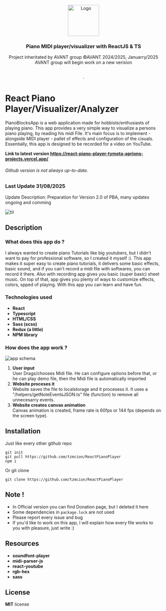 <br />
<div align="center">
  <a href="https://github.com/tzmcion">
    <img src="https://github.com/user-attachments/assets/513d7f73-88c1-4474-9c35-a3181761c4e6" alt="Logo" width="100" height="100">
  </a>

  <h3 align="center">Piano MIDI player/visualizer with ReactJS & TS </h3>

  <p align="center">
    Project inheritated by AVANT group ©AVANT 2024/2025, Januarry/2025 AVANT group will begin work on a new verision 
    <br />
<!--     <a href="https://github.com/tzmcion/bio-meeting/wiki"><strong>Explore the docs</strong></a> -->
    <br />
    <br />
<!--     <a href="https://bio-meeting.vercel.app/">Visit Latest Version of the vebsite</a> -->
    ·
<!--     <a href="https://github.com/users/tzmcion/projects/2">Report Bug or Request Feature</a> -->
  </p>
</div>


# React Piano Player/Visualizer/Analyzer

PianoBlocksApp is a web application made for hobbists/enthusiasts of playing piano. This app provides a very simple way to visualize a persons piano playing, by reading his midi File. It's main focus is to implement - alongside MIDI player - pallet of effects and configuration of the cisuals. Essentially, this app is designed to be recorded for a video on YouTube.

<b> Link to latest version https://react-piano-player-tymota-aprions-projects.vercel.app/ </b>
###### Github version is not always up-to-date.
### Last Update 31/08/2025 </br>
<p>Update Description: Preparation for Version 2.0 of PBA, many updates ongoing and comming</p>

![til](./.github/preview.gif)

## Description

### What does this app do ?

I always wanted to create piano Tutorials like big youtubers, but I didn't want to pay for professional software, so I created it myself :). This app makes it super easy to create piano tutorials, it delivers some basic effects, basic sound, and if you can't record a midi file with softwares, you can record it there. Also with recording app gives you basic (super basic) sheet music. On top of that, app gives you plenty of ways to customize effects, colors, spped of playing. With this app you can learn and have fun.

### Technologies used

 * <b>React</b>
 * <b>Typescript</b>
 * <b>HTML/CSS</b>
 * <b>Sass (scss)</b>
 * <b>Redux (a little)</b>
 * <b>NPM library</b>

### How does the app work ? 

![app schema](https://user-images.githubusercontent.com/64361206/156896648-36977f49-34ac-4b7c-ade3-990c13f6612d.JPG)

<ol>
 <li>
  <b>User input</b></br>
  User Drags/chooses Midi file. He can configure options before that, or he can play demo file, then the Midi file is automatically imported
 </li>
 <li>
  <b>Website proceses it</b></br>
  Website saves the file to localstorage and it procesess it. It uses a "/helpers/getNoteEventsJSON.ts" file (function) to remove all unnecesarry events.
 </li>
 <li>
 <b>Website creates canvas animation</b></br>
  Canvas animation is created, frame rate is 60fps or 144 fps (depends on the screen type).
 </li>
</ol>

## Installation

Just like every other github repo

```
git init
git pull https://github.com/tzmcion/ReactPianoPlayer
npm i 
```

Or git clone

```
git clone https://github.com/tzmcion/ReactPianoPlayer
```

## Note !

* In Official version you can find Donation page, but I deleted it here 
* Some dependencies in `package.lock` are not used
* Please report every issue and bug 
* If you'd like to work on this app, I will explain how every file works to you with pleasure, just write :)

## Resources 

- __soundfont-player__
- __midi-parser-js__
- __react-youtube__
- __rgb-hex__
- __sass__

## License

__MIT__ license



